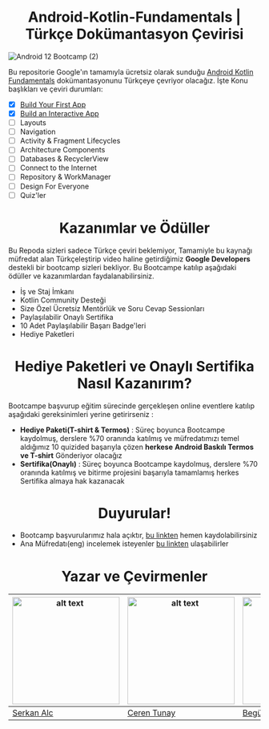 <h1 align="center">  
   Android-Kotlin-Fundamentals | Türkçe Dokümantasyon Çevirisi
   </h1>  


![Android 12 Bootcamp (2)](https://user-images.githubusercontent.com/70329389/139955062-4e63d1a2-abf8-499b-88e2-e9b40ed2228a.png)

Bu repositorie Google'ın tamamıyla ücretsiz olarak sunduğu [Android Kotlin Fundamentals](https://developer.android.com/courses/kotlin-fundamentals/course) dokümantasyonunu Türkçeye çevriyor olacağız. İşte Konu başlıkları ve çeviri durumları:

- [x] [Build Your First App](https://github.com/serkanalc/Android-Kotlin-Fundamentals/tree/main/Part%201%20-%20Build%20Your%20First%20App)
- [x] [Build an Interactive App](https://github.com/serkanalc/Android-Kotlin-Fundamentals/tree/main/Part%202%20-%20Build%20an%20interactive%20app)
- [ ] Layouts
- [ ] Navigation
- [ ] Activity & Fragment Lifecycles
- [ ] Architecture Components
- [ ] Databases & RecyclerView
- [ ] Connect to the Internet
- [ ] Repository & WorkManager
- [ ] Design For Everyone
- [ ] Quiz'ler

<h1 align="center">  
   Kazanımlar ve Ödüller
   </h1>  

Bu Repoda sizleri sadece Türkçe çeviri beklemiyor, Tamamiyle bu kaynağı müfredat alan Türkçeleştirip video haline getirdiğimiz **Google Developers** destekli bir bootcamp sizleri bekliyor. Bu Bootcampe katılıp aşağıdaki ödüller ve kazanımlardan faydalanabilirsiniz.

- İş ve Staj İmkanı
- Kotlin Community Desteği
- Size Özel Ücretsiz Mentörlük ve Soru Cevap Sessionları
- Paylaşılabilir Onaylı Sertifika
- 10 Adet Paylaşılabilir Başarı Badge'leri
- Hediye Paketleri

<h1 align="center">  
   Hediye Paketleri ve Onaylı Sertifika Nasıl Kazanırım?
   </h1>  

Bootcampe başvurup eğitim sürecinde gerçekleşen online eventlere katılıp aşağıdaki gereksinimleri yerine getirirseniz :

- **Hediye Paketi(T-shirt & Termos)** : Süreç boyunca Bootcampe kaydolmuş, derslere %70 oranında katılmış ve müfredatımızı temel aldığımız 10 quizided başarıyla çözen **herkese** **Android Baskılı Termos ve T-shirt** Gönderiyor olacağız
- **Sertifika(Onaylı)** : Süreç boyunca Bootcampe kaydolmuş, derslere %70 oranında katılmış ve bitirme projesini başarıyla tamamlamış herkes Sertifika almaya hak kazanacak

<h1 align="center">  
   Duyurular!
   </h1>  
   
   - Bootcamp başvurularımız hala açıktır, [bu linkten](https://forms.gle/Zuz77veu4JKLgFCV7) hemen kaydolabilirsiniz
   - Ana Müfredatı(eng) incelemek isteyenler [bu linkten](https://developer.android.com/courses/kotlin-fundamentals/course) ulaşabilirler
   
<h1 align="center">  
   Yazar ve Çevirmenler 
   </h1>  


| <img src="https://avatars.githubusercontent.com/u/70329389?v=4" alt="alt text" width="214"> | <img src="https://avatars.githubusercontent.com/u/80598532?v=4" alt="alt text" width="214"> | <img src="https://avatars.githubusercontent.com/u/46448616?v=4" alt="alt text" width="214"> | <img src="https://avatars.githubusercontent.com/u/93822612?v=4" alt="alt text" width="215"> | 
|---|---|---|---|
|[Serkan Alc](https://github.com/serkanalc)|[Ceren Tunay](https://github.com/gulcerentunay)|[Begüm Yolcu](https://github.com/bgmylc)|[Mehmet Ali Cantez](https://github.com/mcantez)|

  
